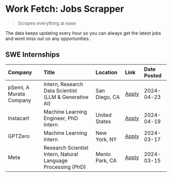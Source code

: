 # Work Fetch: Jobs Scrapper
> Scrapes everything at ease

The data keeps updating every hour so you can always get the latest jobs and wont miss out on any opportunities.

## SWE Internships
<!--START_SECTION:workfetch-->
| Company                 | Title                                                        | Location       | Link                                                                                                                                                                                                                                                                       | Date Posted   |
|:------------------------|:-------------------------------------------------------------|:---------------|:---------------------------------------------------------------------------------------------------------------------------------------------------------------------------------------------------------------------------------------------------------------------------|:--------------|
| pSemi, A Murata Company | Intern, Research Data Scientist (LLM & Generative AI)        | San Diego, CA  | [Apply](https://www.linkedin.com/jobs/view/intern-research-data-scientist-llm-generative-ai-at-psemi-a-murata-company-3887074168?position=7&pageNum=0&refId=rY8AteE1Fln17mMOohNQKA%3D%3D&trackingId=saruu92vzMDg6MLRMGoUcw%3D%3D&trk=public_jobs_jserp-result_search-card) | 2024-04-23    |
| Instacart               | Machine Learning Engineer, PhD Intern                        | United States  | [Apply](https://www.linkedin.com/jobs/view/machine-learning-engineer-phd-intern-at-instacart-3901991739?position=2&pageNum=0&refId=rY8AteE1Fln17mMOohNQKA%3D%3D&trackingId=urV5gNg1lLCMop4rTLCsAA%3D%3D&trk=public_jobs_jserp-result_search-card)                          | 2024-04-19    |
| GPTZero                 | Machine Learning Intern                                      | New York, NY   | [Apply](https://www.linkedin.com/jobs/view/machine-learning-intern-at-gptzero-3860723963?position=6&pageNum=0&refId=rY8AteE1Fln17mMOohNQKA%3D%3D&trackingId=YBlzp6aq9dNSnJ6jXg39Pg%3D%3D&trk=public_jobs_jserp-result_search-card)                                         | 2024-03-17    |
| Meta                    | Research Scientist Intern, Natural Language Processing (PhD) | Menlo Park, CA | [Apply](https://www.linkedin.com/jobs/view/research-scientist-intern-natural-language-processing-phd-at-meta-3858718375?position=8&pageNum=0&refId=rY8AteE1Fln17mMOohNQKA%3D%3D&trackingId=GD6Ldm5yJKhh4i%2B4JK1F0g%3D%3D&trk=public_jobs_jserp-result_search-card)        | 2024-03-15    |
<!--END_SECTION:workfetch-->
